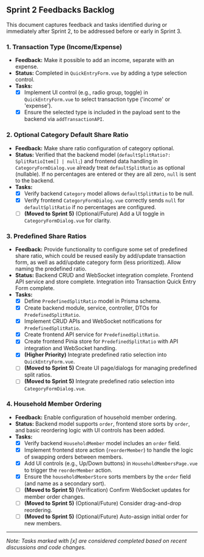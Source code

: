 ## Sprint 2 Feedbacks Backlog

This document captures feedback and tasks identified during or immediately after Sprint 2, to be addressed before or early in Sprint 3.

### 1. Transaction Type (Income/Expense)

- **Feedback:** Make it possible to add an income, separate with an expense.
- **Status:** Completed in `QuickEntryForm.vue` by adding a type selection control.
- **Tasks:**
    - [x] Implement UI control (e.g., radio group, toggle) in `QuickEntryForm.vue` to select transaction type ('income' or 'expense').
    - [x] Ensure the selected type is included in the payload sent to the backend via `addTransactionAPI`.

### 2. Optional Category Default Share Ratio

- **Feedback:** Make share ratio configuration of category optional.
- **Status:** Verified that the backend model (`defaultSplitRatio?: SplitRatioItem[] | null;`) and frontend data handling in `CategoryFormDialog.vue` already treat `defaultSplitRatio` as optional (nullable). If no percentages are entered or they are all zero, `null` is sent to the backend.
- **Tasks:**
    - [x] Verify backend `Category` model allows `defaultSplitRatio` to be null.
    - [x] Verify frontend `CategoryFormDialog.vue` correctly sends `null` for `defaultSplitRatio` if no percentages are configured.
    - [ ] **(Moved to Sprint 5)** (Optional/Future) Add a UI toggle in `CategoryFormDialog.vue` for clarity.

### 3. Predefined Share Ratios

- **Feedback:** Provide functionality to configure some set of predefined share ratio, which could be reused easily by add/update transaction form, as well as add/update category form (less prioritized). Allow naming the predefined ratio.
- **Status:** Backend CRUD and WebSocket integration complete. Frontend API service and store complete. Integration into Transaction Quick Entry Form complete.
- **Tasks:**
    - [x] Define `PredefinedSplitRatio` model in Prisma schema.
    - [x] Create backend module, service, controller, DTOs for `PredefinedSplitRatio`.
    - [x] Implement CRUD APIs and WebSocket notifications for `PredefinedSplitRatio`.
    - [x] Create frontend API service for `PredefinedSplitRatio`.
    - [x] Create frontend Pinia store for `PredefinedSplitRatio` with API integration and WebSocket handling.
    - [x] **(Higher Priority)** Integrate predefined ratio selection into `QuickEntryForm.vue`.
    - [ ] **(Moved to Sprint 5)** Create UI page/dialogs for managing predefined split ratios.
    - [ ] **(Moved to Sprint 5)** Integrate predefined ratio selection into `CategoryFormDialog.vue`.

### 4. Household Member Ordering

- **Feedback:** Enable configuration of household member ordering.
- **Status:** Backend model supports `order`, frontend store sorts by `order`, and basic reordering logic with UI controls has been added.
- **Tasks:**
    - [x] Verify backend `HouseholdMember` model includes an `order` field.
    - [x] Implement frontend store action (`reorderMember`) to handle the logic of swapping orders between members.
    - [x] Add UI controls (e.g., Up/Down buttons) in `HouseholdMembersPage.vue` to trigger the `reorderMember` action.
    - [x] Ensure the `householdMemberStore` sorts members by the `order` field (and name as a secondary sort).
    - [ ] **(Moved to Sprint 5)** (Verification) Confirm WebSocket updates for member order changes.
    - [ ] **(Moved to Sprint 5)** (Optional/Future) Consider drag-and-drop reordering.
    - [ ] **(Moved to Sprint 5)** (Optional/Future) Auto-assign initial order for new members.

---

*Note: Tasks marked with [x] are considered completed based on recent discussions and code changes.*